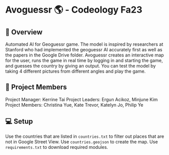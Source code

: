 # Avoguessr 🌎 - Codeology Fa23

## 🥑 Overview
Automated AI for Geoguessr game. The model is inspired by researchers at Stanford who had implemented the geoguessr AI accurately first as well as the papers in the Google Drive folder. Avoguessr creates an interactive map for the user, runs the game in real time by logging in and starting the game, and guesses the country by giving an output. You can test the model by taking 4 different pictures from different angles and play the game.

## 👫 Project Members
Project Manager: Kerrine Tai
Project Leaders: Ergun Acikoz, Minjune Kim
Project Members: Christina Yue, Kate Trevor, Katelyn Jo, Philip Ye

## 💻 Setup
Use the countries that are listed in `countries.txt` to filter out places that are not in Google Street View. Use `countries.geojson` to create the map. Use `requirements.txt` to download required modules.

